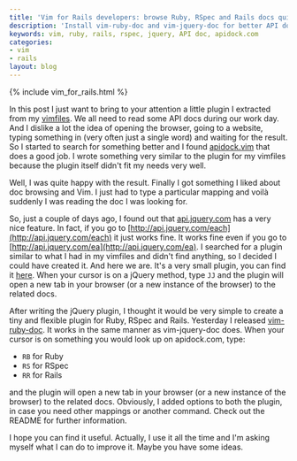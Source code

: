 ```yaml
---
title: 'Vim for Rails developers: browse Ruby, RSpec and Rails docs quickly'
description: 'Install vim-ruby-doc and vim-jquery-doc for better API docs browsing'
keywords: vim, ruby, rails, rspec, jquery, API doc, apidock.com
categories:
- vim
- rails
layout: blog
---
```

{% include vim_for_rails.html %}

In this post I just want to bring to your attention a little plugin I extracted
from my [vimfiles](http://github.com/lucapette/vimfiles). We all need to read
some API docs during our work day. And I dislike a lot the idea of opening the
browser, going to a website, typing something in (very often just a single
word) and waiting for the result. So I started to search for something better
and I found [apidock.vim](https://github.com/mileszs/apidock.vim) that does a
good job. I wrote something very similar to the plugin for my vimfiles because
the plugin itself didn't fit my needs very well.

Well, I was quite happy with the result. Finally I got something I liked about
doc browsing and Vim. I just had to type a particular mapping and voilà
suddenly I was reading the doc I was looking for.

So, just a couple of days ago, I found out that
[api.jquery.com](http://api.jquery.com) has a very nice feature. In fact, if
you go to [http://api.jquery.com/each](http://api.jquery.com/each) it just
works fine.  It works fine even if you go to
[http://api.jquery.com/ea](http://api.jquery.com/ea). I searched for a plugin
similar to what I had in my vimfiles and didn't find anything, so I decided I
could have created it. And here we are. It's a very small plugin, you can find
it [here](https://github.com/lucapette/vim-jquery-doc). When your cursor is on
a jQuery method, type `JJ` and the plugin will open a new tab in your browser
(or a new instance of the browser) to the related docs.

After writing the jQuery plugin, I thought it would be very simple to create a
tiny and flexible plugin for Ruby, RSpec and Rails. Yesterday I released
[vim-ruby-doc](http://github.com/lucapette/vim-ruby-doc). It works in the same
manner as vim-jquery-doc does. When your cursor is on something you would look
up on apidock.com, type:

- `RB` for Ruby
- `RS` for RSpec
- `RR` for Rails

and the plugin will open a new tab in your browser (or a new instance of the
browser) to the related docs. Obviously, I added options to both the plugin, in
case you need other mappings or another command. Check out the README for
further information.

I hope you can find it useful. Actually, I use it all the time and I'm asking
myself what I can do to improve it. Maybe you have some ideas.
